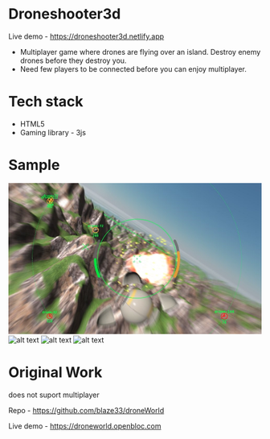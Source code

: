 # Droneshooter3d

Live demo - https://droneshooter3d.netlify.app

- Multiplayer game where drones are flying over an island. Destroy enemy drones before they destroy you.
- Need few players to be connected before you can enjoy multiplayer.

# Tech stack

- HTML5
- Gaming library - 3js

# Sample

![alt text](https://github.com/Amankumar321/droneshooter3d/blob/main/ds1.jpg?raw=true)
![alt text](https://github.com/Amankumar321/droneshooter3d/blob/main/ds2.jpeg?raw=true)
![alt text](https://github.com/Amankumar321/droneshooter3d/blob/main/ds3.jpeg?raw=true)
![alt text](https://github.com/Amankumar321/droneshooter3d/blob/main/ds4.jpeg?raw=true)

# Original Work

does not suport multiplayer

Repo - https://github.com/blaze33/droneWorld

Live demo - https://droneworld.openbloc.com
